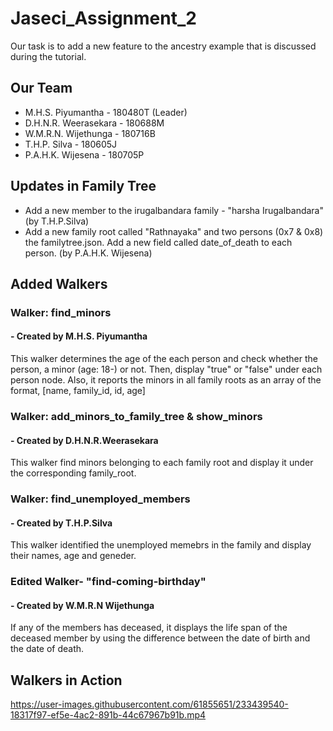 # Jaseci_Assignment_2
Our task is to add a new feature to the ancestry example that is discussed during the tutorial.

## Our Team
- M.H.S. Piyumantha     - 180480T (Leader)
- D.H.N.R. Weerasekara  - 180688M
- W.M.R.N. Wijethunga   - 180716B
- T.H.P. Silva          - 180605J
- P.A.H.K. Wijesena     - 180705P

## Updates in Family Tree
- Add a new member to the irugalbandara family - "harsha Irugalbandara"  (by T.H.P.Silva)
- Add a new family root called "Rathnayaka" and two persons (0x7 & 0x8) the familytree.json. Add a new field called date_of_death to each person. (by P.A.H.K. Wijesena)


## Added Walkers
### Walker: find_minors
####  - Created by M.H.S. Piyumantha
This walker determines the age of the each person and check whether the person, a minor (age: 18-) or not. 
Then, display "true" or "false" under each person node.
Also, it reports the minors in all family roots as an array of the format, [name, family_id, id, age]

### Walker: add_minors_to_family_tree & show_minors
####  - Created by D.H.N.R.Weerasekara
This walker find minors belonging to each family root and display it under the corresponding family_root.

### Walker: find_unemployed_members
####  - Created by T.H.P.Silva
This walker identified the unemployed memebrs in the family and display their names, age and geneder.

### Edited Walker- "find-coming-birthday"
####  - Created by W.M.R.N Wijethunga
If any of the members has deceased, it displays the life span of the deceased member by using the difference between the date of birth and the date of death.

## Walkers in Action

https://user-images.githubusercontent.com/61855651/233439540-18317f97-ef5e-4ac2-891b-44c67967b91b.mp4


